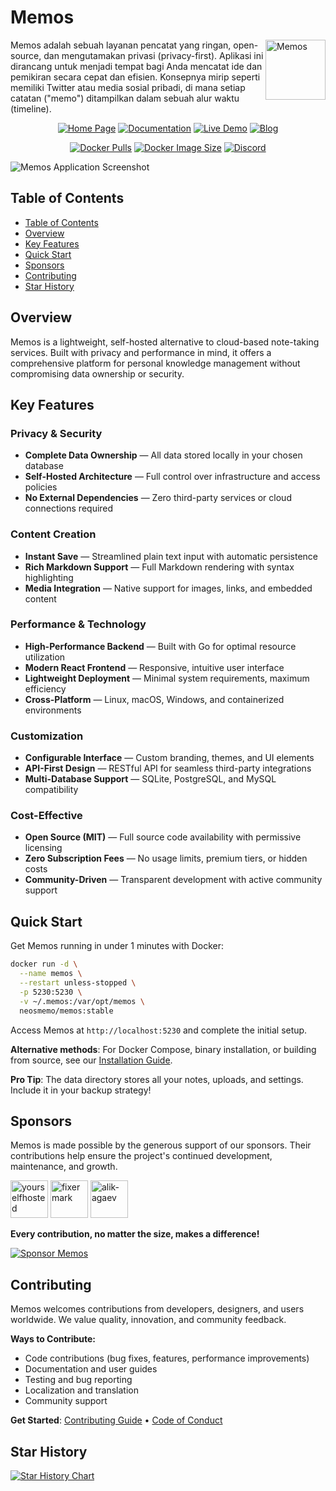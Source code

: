 # Memos

<img align="right" height="96px" src="https://www.usememos.com/logo-rounded.png" alt="Memos" />

Memos adalah sebuah layanan pencatat yang ringan, open-source, dan mengutamakan privasi (privacy-first). Aplikasi ini dirancang untuk menjadi tempat bagi Anda mencatat ide dan pemikiran secara cepat dan efisien. Konsepnya mirip seperti memiliki Twitter atau media sosial pribadi, di mana setiap catatan ("memo") ditampilkan dalam sebuah alur waktu (timeline).

<div align="center">

[![Home Page](https://img.shields.io/badge/Home-www.usememos.com-blue)](https://www.usememos.com)
[![Documentation](https://img.shields.io/badge/Docs-Available-green)](https://www.usememos.com/docs)
[![Live Demo](https://img.shields.io/badge/Demo-Try%20Now-orange)](https://demo.usememos.com/)
[![Blog](https://img.shields.io/badge/Blog-Read%20More-lightblue)](https://www.usememos.com/blog)

[![Docker Pulls](https://img.shields.io/docker/pulls/neosmemo/memos.svg)](https://hub.docker.com/r/neosmemo/memos)
[![Docker Image Size](https://img.shields.io/docker/image-size/neosmemo/memos?sort=semver)](https://hub.docker.com/r/neosmemo/memos)
[![Discord](https://img.shields.io/badge/discord-chat-5865f2?logo=discord&logoColor=f5f5f5)](https://discord.gg/tfPJa4UmAv)

</div>

![Memos Application Screenshot](https://www.usememos.com/demo.png)

<!-- Premium Sponsors -->
<!--
<div align="center">
  <p><em>Support Memos development and get your brand featured here</em></p>
  <a href="https://sponsor-website.com" target="_blank">
    <img src="https://sponsor-logo-url.com/logo.png" alt="Sponsor Name" height="60" style="margin: 10px;">
  </a>
</div>
-->

## Table of Contents

- [Table of Contents](#table-of-contents)
- [Overview](#overview)
- [Key Features](#key-features)
- [Quick Start](#quick-start)
- [Sponsors](#sponsors)
- [Contributing](#contributing)
- [Star History](#star-history)

## Overview

Memos is a lightweight, self-hosted alternative to cloud-based note-taking services. Built with privacy and performance in mind, it offers a comprehensive platform for personal knowledge management without compromising data ownership or security.

## Key Features

### Privacy & Security

- **Complete Data Ownership** — All data stored locally in your chosen database
- **Self-Hosted Architecture** — Full control over infrastructure and access policies
- **No External Dependencies** — Zero third-party services or cloud connections required

### Content Creation

- **Instant Save** — Streamlined plain text input with automatic persistence
- **Rich Markdown Support** — Full Markdown rendering with syntax highlighting
- **Media Integration** — Native support for images, links, and embedded content

### Performance & Technology

- **High-Performance Backend** — Built with Go for optimal resource utilization
- **Modern React Frontend** — Responsive, intuitive user interface
- **Lightweight Deployment** — Minimal system requirements, maximum efficiency
- **Cross-Platform** — Linux, macOS, Windows, and containerized environments

### Customization

- **Configurable Interface** — Custom branding, themes, and UI elements
- **API-First Design** — RESTful API for seamless third-party integrations
- **Multi-Database Support** — SQLite, PostgreSQL, and MySQL compatibility

### Cost-Effective

- **Open Source (MIT)** — Full source code availability with permissive licensing
- **Zero Subscription Fees** — No usage limits, premium tiers, or hidden costs
- **Community-Driven** — Transparent development with active community support

## Quick Start

Get Memos running in under 1 minutes with Docker:

```bash
docker run -d \
  --name memos \
  --restart unless-stopped \
  -p 5230:5230 \
  -v ~/.memos:/var/opt/memos \
  neosmemo/memos:stable
```

Access Memos at `http://localhost:5230` and complete the initial setup.

**Alternative methods**: For Docker Compose, binary installation, or building from source, see our [Installation Guide](https://www.usememos.com/docs/installation).

**Pro Tip**: The data directory stores all your notes, uploads, and settings. Include it in your backup strategy!

## Sponsors

Memos is made possible by the generous support of our sponsors. Their contributions help ensure the project's continued development, maintenance, and growth.

<a href="https://github.com/yourselfhosted" target="_blank"><img src="https://avatars.githubusercontent.com/u/140182318?v=4" alt="yourselfhosted" height="60" /></a>
<a href="https://github.com/fixermark" target="_blank"><img src="https://avatars.githubusercontent.com/u/169982?v=4" alt="fixermark" height="60" /></a>
<a href="https://github.com/alik-agaev" target="_blank"><img src="https://avatars.githubusercontent.com/u/2662697?v=4" alt="alik-agaev" height="60" /></a>

<p><strong>Every contribution, no matter the size, makes a difference!</strong></p>

<a href="https://github.com/sponsors/usememos" target="_blank">
  <img src="https://img.shields.io/badge/Sponsor-❤️-red?style=for-the-badge" alt="Sponsor Memos">
</a>

## Contributing

Memos welcomes contributions from developers, designers, and users worldwide. We value quality, innovation, and community feedback.

**Ways to Contribute:**

- Code contributions (bug fixes, features, performance improvements)
- Documentation and user guides
- Testing and bug reporting
- Localization and translation
- Community support

**Get Started**: [Contributing Guide](https://github.com/usememos/memos/blob/main/CONTRIBUTING.md) • [Code of Conduct](https://github.com/usememos/memos/blob/main/CODE_OF_CONDUCT.md)

## Star History

[![Star History Chart](https://api.star-history.com/svg?repos=usememos/memos&type=Date)](https://star-history.com/#usememos/memos&Date)
